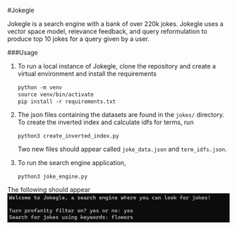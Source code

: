 #Jokegle

Jokegle is a search engine with a bank of over 220k jokes. Jokegle uses a vector space model, relevance feedback, and query reformulation to produce top 10 jokes for a query given by a user.



###Usage
1. To run a local instance of Jokegle, clone the repository and create a virtual environment and install the requirements
    ```
    python -m venv 
    source venv/bin/activate
    pip install -r requirements.txt
    ```

2. The json files containing the datasets are found in the ``jokes/`` directory. To create the inverted index and calculate idfs for terms, run
    ```
    python3 create_inverted_index.py
    ```
    Two new files should appear called ``joke_data.json`` and ``term_idfs.json``.

3. To run the search engine application, 
    ```
    python3 joke_engine.py
    ```
The following should appear
![alt text](readme_images/initial_prompt.png)









